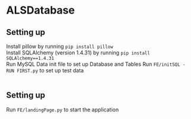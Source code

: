 # ALSDatabase

## Setting up
Install pillow by running `pip install pillow` <br>
Install SQLAlchemy (version 1.4.31) by running `pip install SQLAlchemy==1.4.31` <br>
Run MySQL Data init file to set up Database and Tables 
Run `FE/initSQL - RUN FIRST.py` to set up test data
<br>
<br>
## Setting up
Run `FE/landingPage.py` to start the application
